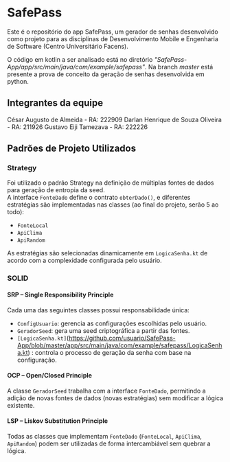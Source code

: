 ﻿# SafePass

Este é o repositório do app SafePass, um gerador de senhas desenvolvido como projeto para as disciplinas de Desenvolvimento Mobile e Engenharia de Software (Centro Universitário Facens).

O código em kotlin a ser analisado está no diretório *"SafePass-App/app/src/main/java/com/example/safepass"*. 
Na branch *master* está presente a prova de conceito da geração de senhas desenvolvida em python.

## Integrantes da equipe
César Augusto de Almeida - RA: 222909
Darlan Henrique de Souza Oliveira - RA: 211926
Gustavo Eiji Tamezava - RA: 222226

## Padrões de Projeto Utilizados

### Strategy

Foi utilizado o padrão Strategy na definição de múltiplas fontes de dados para geração de entropia da seed.  
A interface `FonteDado` define o contrato `obterDado()`, e diferentes estratégias são implementadas nas classes (ao final do projeto, serão 5 ao todo):
- `FonteLocal`
- `ApiClima`
- `ApiRandom`

As estratégias são selecionadas dinamicamente em `LogicaSenha.kt` de acordo com a complexidade configurada pelo usuário.

### SOLID

#### SRP – Single Responsibility Principle
Cada uma das seguintes classes possui responsabilidade única:
- `ConfigUsuario`: gerencia as configurações escolhidas pelo usuário.
- `GeradorSeed`: gera uma seed criptográfica a partir das fontes.
- `[LogicaSenha.kt]`(https://github.com/usuario/SafePass-App/blob/master/app/src/main/java/com/example/safepass/LogicaSenha.kt)
: controla o processo de geração da senha com base na configuração.

#### OCP – Open/Closed Principle
A classe `GeradorSeed` trabalha com a interface `FonteDado`, permitindo a adição de novas fontes de dados (novas estratégias) sem modificar a lógica existente.

#### LSP – Liskov Substitution Principle
Todas as classes que implementam `FonteDado` (`FonteLocal`, `ApiClima`, `ApiRandom`) podem ser utilizadas de forma intercambiável sem quebrar a lógica.

